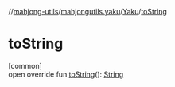 //[mahjong-utils](../../../index.md)/[mahjongutils.yaku](../index.md)/[Yaku](index.md)/[toString](to-string.md)

# toString

[common]\
open override fun [toString](to-string.md)(): [String](https://kotlinlang.org/api/latest/jvm/stdlib/kotlin/-string/index.html)
